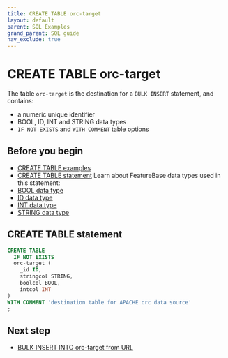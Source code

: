 ```yaml
---
title: CREATE TABLE orc-target
layout: default
parent: SQL Examples
grand_parent: SQL guide
nav_exclude: true
---
```


# CREATE TABLE orc-target

The table `orc-target` is the destination for a `BULK INSERT` statement, and contains:
* a numeric unique identifier
* BOOL, ID, INT and STRING data types
* `IF NOT EXISTS` and `WITH COMMENT` table options

## Before you begin
* [CREATE TABLE examples](/docs/sql-guide/examples/sql-eg-table/sql-eg-table-home#create-table-examples)
* [CREATE TABLE statement](/docs/sql-guide/statements/statement-table-create)
Learn about FeatureBase data types used in this statement:
* [BOOL data type](/docs/sql-guide/data-types/data-type-bool)
* [ID data type](/docs/sql-guide/data-types/data-type-id)
* [INT data type](/docs/sql-guide/data-types/data-type-int)
* [STRING data type](/docs/sql-guide/data-types/data-type-int)

## CREATE TABLE statement

```sql
CREATE TABLE
  IF NOT EXISTS
  orc-target (
    _id ID,
    stringcol STRING,
    boolcol BOOL,
    intcol INT
)
WITH COMMENT 'destination table for APACHE orc data source'
;
```

## Next step

* [BULK INSERT INTO orc-target from URL](/docs/sql-guide/examples/sql-eg-insert/sql-eg-insert-bulk-orc-target)
